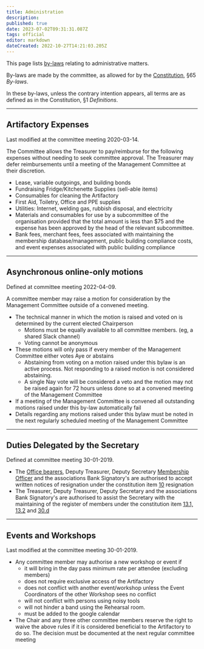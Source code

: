 ```yaml
---
title: Administration
description: 
published: true
date: 2023-07-02T09:31:31.087Z
tags: official
editor: markdown
dateCreated: 2022-10-27T14:21:03.205Z
---
```


This page lists [by-laws](/docs/policies/bylaws) relating to administrative matters.

By-laws are made by the committee, as allowed for by the [Constitution](/constitution), §65 *By-laws*.

In these by-laws, unless the contrary intention appears, all terms are as defined as in the Constitution, §1 *Definitions*.

------------------------------------------------------------------------

## Artifactory Expenses

Last modified at the committee meeting 2020-03-14.

The Committee allows the Treasurer to pay/reimburse for the following expenses without needing to seek committee approval. The Treasurer may defer reimbursements until a meeting of the Management Committee at their discretion.

* Lease, variable outgoings, and building bonds
* Fundraising Fridge/Kitchenette Supplies (sell-able items)
* Consumables for cleaning the Artifactory
* First Aid, Toiletry, Office and PPE supplies
* Utilities: Internet, welding gas, rubbish disposal, and electricity
* Materials and consumables for use by a subcommittee of the organisation provided that the total amount is less than \$75 and the expense has been approved by the head of the relevant subcommittee.
* Bank fees, merchant fees, fees associated with maintaining the membership database/management, public building compliance costs, and event expenses associated with public building compliance

------------------------------------------------------------------------

## Asynchronous online-only motions

Defined at committee meeting 2022-04-09.

A committee member may raise a motion for consideration by the Management Committee outside of a convened meeting.

* The technical manner in which the motion is raised and voted on is determined by the current elected Chairperson
  * Motions must be equally available to all committee members. (eg, a shared Slack channel)
  * Voting cannot be anonymous
* These motions will only pass if every member of the Management Committee either votes Aye or abstains
  * Abstaining from voting on a motion raised under this bylaw is an active process. Not responding to a raised motion is not considered abstaining.
  * A single Nay vote will be considered a veto and the motion may not be raised again for 72 hours unless done so at a convened meeting of the Management Committee
* If a meeting of the Management Committee is convened all outstanding motions raised under this by-law automatically fail
* Details regarding any motions raised under this bylaw must be noted in the next regularly scheduled meeting of the Management Committee

------------------------------------------------------------------------

## Duties Delegated by the Secretary

Defined at committee meeting 30-01-2019.

* The [Office bearers](constitution#committee_members), Deputy Treasurer, Deputy Secretary [Membership Officer](/committee/committeerulings#membership_officer_s) and the associations Bank Signatory's are authorised to accept written notices of resignation under the constitution item [10](/constitution#resignation) resignation
* The Treasurer, Deputy Treasurer, Deputy Secretary and the associations Bank Signatory's are authorised to assist the Secretary with the maintaining of the register of members under the constitution item [13.1, 13.2](/constitution#register_of_members) and [30.d](/constitution#secretary)

------------------------------------------------------------------------

## Events and Workshops

Last modified at the committee meeting 30-01-2019.

* Any committee member may authorise a new workshop or event if
  * it will bring in the day pass minimum rate per attendee (excluding members)
  * does not require exclusive access of the Artifactory
  * does not conflict with another event/workshop unless the Event Coordinators of the other Workshop sees no conflict
  * will not conflict with persons using noisy tools
  * will not hinder a band using the Rehearsal room.
  * must be added to the google calendar
* The Chair and any three other committee members reserve the right to waive the above rules if it is considered beneficial to the Artifactory to do so. The decision must be documented at the next regular committee meeting
